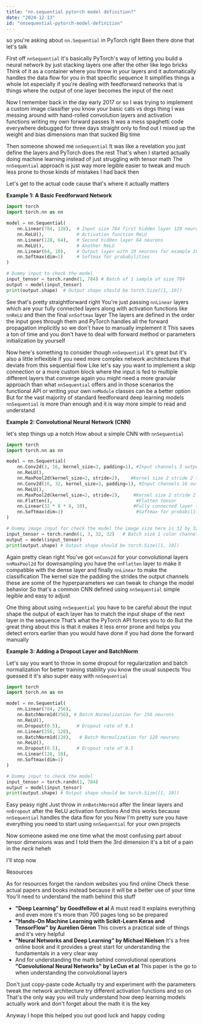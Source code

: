 ```yaml
---
title: "nn.sequential pytorch model definition?"
date: "2024-12-13"
id: "nnsequential-pytorch-model-definition"
---
```


 so you're asking about `nn.Sequential` in PyTorch right Been there done that let's talk

First off `nnSequential` it's basically PyTorch's way of letting you build a neural network by just stacking layers one after the other like lego bricks Think of it as a container where you throw in your layers and it automatically handles the data flow for you in that specific sequence It simplifies things a whole lot especially if you're dealing with feedforward networks that is things where the output of one layer becomes the input of the next

Now I remember back in the day early 2017 or so I was trying to implement a custom image classifier you know your basic cats vs dogs thing I was messing around with hand-rolled convolution layers and activation functions writing my own forward passes It was a mess spaghetti code everywhere debugged for three days straight only to find out I mixed up the weight and bias dimensions man that sucked Big time

Then someone showed me `nnSequential` It was like a revelation you just define the layers and PyTorch does the rest That's when I started actually doing machine learning instead of just struggling with tensor math The `nnSequential` approach is just way more legible easier to tweak and much less prone to those kinds of mistakes I had back then

Let's get to the actual code cause that's where it actually matters

**Example 1: A Basic Feedforward Network**

```python
import torch
import torch.nn as nn

model = nn.Sequential(
    nn.Linear(784, 128),  # Input size 784 first hidden layer 128 neurons
    nn.ReLU(),            # Activation function ReLU
    nn.Linear(128, 64),   # Second hidden layer 64 neurons
    nn.ReLU(),            # Another ReLU
    nn.Linear(64, 10),    # Output layer with 10 neurons for example 10 classes
    nn.Softmax(dim=1)     # Softmax for probabilities
)

# Dummy input to check the model
input_tensor = torch.randn(1, 784) # Batch of 1 sample of size 784
output = model(input_tensor)
print(output.shape)  # Output shape should be torch.Size([1, 10])
```

See that's pretty straightforward right You're just passing `nnLinear` layers which are your fully connected layers along with activation functions like `nnReLU` and then the final `nnSoftmax` layer The layers are defined in the order the input goes through them and PyTorch handles all the forward propagation implicitly so we don't have to manually implement it This saves a ton of time and you don't have to deal with forward method or parameters initialization by yourself

Now here's something to consider though `nnSequential` it's great but it's also a little inflexible if you need more complex network architectures that deviate from this sequential flow Like let's say you want to implement a skip connection or a more custom block where the input is fed to multiple different layers that converge again you might need a more granular approach than what `nnSequential` offers and in those scenarios the functional API or writing your own `nnModule` classes can be a better option But for the vast majority of standard feedforward deep learning models `nnSequential` is more than enough and it is way more simple to read and understand

**Example 2: Convolutional Neural Network (CNN)**

 let's step things up a notch How about a simple CNN with `nnSequential`

```python
import torch
import torch.nn as nn

model = nn.Sequential(
    nn.Conv2d(3, 16, kernel_size=3, padding=1), #Input channels 3 output channels 16 kernel size 3 and padding 1
    nn.ReLU(),
    nn.MaxPool2d(kernel_size=2, stride=2),    #Kernel size 2 stride 2 this divides the spatial dimensions by 2
    nn.Conv2d(16, 32, kernel_size=3, padding=1), #Input channels 16 output channels 32 kernel size 3 and padding 1
    nn.ReLU(),
    nn.MaxPool2d(kernel_size=2, stride=2),     #Kernel size 2 stride 2 this divides the spatial dimensions by 2
    nn.Flatten(),                               #Flatten tensor
    nn.Linear(32 * 8 * 8, 10),                 #Fully connected layer final layer for prediction
    nn.Softmax(dim=1)                           #Softmax for probabilities
)

# Dummy image input for check the model the image size here is 32 by 32
input_tensor = torch.randn(1, 3, 32, 32)   # Batch size 1 color channel 3 height 32 width 32
output = model(input_tensor)
print(output.shape) # Output shape should be torch.Size([1, 10])

```

Again pretty clean right You've got `nnConv2d` for your convolutional layers `nnMaxPool2d` for downsampling you have the `nnFlatten` layer to make it compatible with the dense layer and finally `nnLinear` to make the classification The kernel size the padding the strides the output channels these are some of the hyperparameters we can tweak to change the model behavior So that's a common CNN defined using `nnSequential` simple legible and easy to adjust

One thing about using `nnSequential` you have to be careful about the input shape the output of each layer has to match the input shape of the next layer in the sequence That’s what the PyTorch API forces you to do But the great thing about this is that it makes it less error prone and helps you detect errors earlier than you would have done if you had done the forward manually

**Example 3: Adding a Dropout Layer and BatchNorm**

Let's say you want to throw in some dropout for regularization and batch normalization for better training stability you know the usual suspects You guessed it it's also super easy with `nnSequential`

```python
import torch
import torch.nn as nn

model = nn.Sequential(
    nn.Linear(784, 256),
    nn.BatchNorm1d(256), # Batch Normalization for 256 neurons
    nn.ReLU(),
    nn.Dropout(0.5),      # Dropout rate of 0.5
    nn.Linear(256, 128),
    nn.BatchNorm1d(128),   # Batch Normalization for 128 neurons
    nn.ReLU(),
    nn.Dropout(0.5),      # Dropout rate of 0.5
    nn.Linear(128, 10),
    nn.Softmax(dim=1)
)

# Dummy input to check the model
input_tensor = torch.randn(1, 784)
output = model(input_tensor)
print(output.shape) # Output shape should be torch.Size([1, 10])
```
Easy peasy right Just throw in `nnBatchNorm1d` after the linear layers and `nnDropout` after the ReLU activation functions And this works because `nnSequential` handles the data flow for you Now I'm pretty sure you have everything you need to start using `nnSequential` for your own projects

Now someone asked me one time what the most confusing part about tensor dimensions was and I told them the 3rd dimension it's a bit of a pain in the *neck* heheh

 I'll stop now

Resources

As for resources forget the random websites you find online Check these actual papers and books instead because it will be a better use of your time You'll need to understand the math behind this stuff

*   **"Deep Learning" by Goodfellow et al** A must read it explains everything and even more it's more than 700 pages long so be prepared
*   **"Hands-On Machine Learning with Scikit-Learn Keras and TensorFlow" by Aurélien Géron** This covers a practical side of things and it's very helpful
*   **"Neural Networks and Deep Learning" by Michael Nielsen** It's a free online book and it provides a great start for understanding the fundamentals in a very clear way
*   And for understanding the math behind convolutional operations **"Convolutional Neural Networks" by LeCun et al** This paper is the go to when understanding the convolutional layers

Don't just copy-paste code Actually try and experiment with the parameters tweak the network architecture try different activation functions and so on That's the only way you will truly understand how deep learning models actually work and don't forget about the math it is the key

Anyway I hope this helped you out good luck and happy coding
